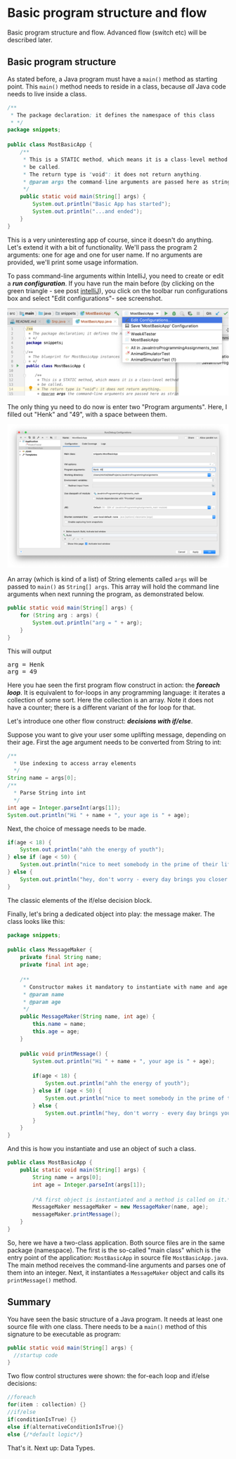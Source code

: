 # Basic program structure and flow

Basic program structure and flow. Advanced flow (switch etc) will be described later.

## Basic program structure

As stated before, a Java program must have a `main()` method as starting point. 
This `main()` method needs to reside in a class, because _all_ Java code needs to live inside a class.

```java
/**
 * The package declaration; it defines the namespace of this class
 * */
package snippets;

public class MostBasicApp {
    /**
     * This is a STATIC method, which means it is a class-level method and needs no object/instance to
     * be called.
     * The return type is "void": it does not return anything.
     * @param args the command-line arguments are passed here as string array
     */
    public static void main(String[] args) {
        System.out.println("Basic App has started");
        System.out.println("...and ended");
    }
}
```

This is a very uninteresting app of course, since it doesn't do anything. Let's extend it with a bit 
of functionality. We'll pass the program 2 arguments: one for age and one for user name. If no 
arguments are provided, we'll print some usage information.

To pass command-line arguments within IntelliJ, you need to create or edit a **_run configuration_**.
If you have run the main before (by clicking on the green triangle - see post [intelliJ](/getting_started/intellij.md)), you 
click on the toolbar run configurations box and select "Edit configurations"- see screenshot.

![edit_run_configuration_1.png](figures/edit_run_configuration_1.png)

The only thing yu need to do now is enter two "Program arguments". Here, I filled out "Henk" and "49", with a space between them.

![edit_run_configuration_2.png](figures/edit_run_configuration_2.png)

An array (which is kind of a list) of String elements called `args` will be passed to `main()` as `String[] args`. This array will hold the command line arguments when next running the program, as demonstrated below.

```java
public static void main(String[] args) {
    for (String arg : args) {
        System.out.println("arg = " + arg);
    }
}
```

This will output 

<pre class="console_out">
arg = Henk
arg = 49
</pre>

Here you hae seen the first program flow construct in action: the **_foreach loop_**. It is equivalent to for-loops in any programming language: it iterates a collection of some sort. Here the collection is an array. Note it does not have a counter; there is a different variant of the for loop for that.

Let's introduce one other flow construct: **_decisions with if/else_**.

Suppose you want to give your user some uplifting message, depending on their age. First the age argument needs to be converted from String to int:

```java
/**
  * Use indexing to access array elements
  */
String name = args[0];
/**
  * Parse String into int
  */
int age = Integer.parseInt(args[1]);
System.out.println("Hi " + name + ", your age is " + age);
```

Next, the choice of message needs to be made.

```java
if(age < 18) {
    System.out.println("ahh the energy of youth");
} else if (age < 50) {
    System.out.println("nice to meet somebody in the prime of their life!");
} else {
    System.out.println("hey, don't worry - every day brings you closer to retirement");
}
```

The classic elements of the if/else decision block.

Finally, let's bring a dedicated object into play: the message maker. The class looks like this:

```java
package snippets;

public class MessageMaker {
    private final String name;
    private final int age;

    /**
     * Constructor makes it mandatory to instantiate with name and age arguments.
     * @param name
     * @param age
     */
    public MessageMaker(String name, int age) {
        this.name = name;
        this.age = age;
    }

    public void printMessage() {
        System.out.println("Hi " + name + ", your age is " + age);

        if(age < 18) {
            System.out.println("ahh the energy of youth");
        } else if (age < 50) {
            System.out.println("nice to meet somebody in the prime of their life!");
        } else {
            System.out.println("hey, don't worry - every day brings you closer to retirement");
        }
    }
}
```

And this is how you instantiate and use an object of such a class.


```java
public class MostBasicApp {
    public static void main(String[] args) {
        String name = args[0];
        int age = Integer.parseInt(args[1]);

        /*A first object is instantiated and a method is called on it.*/
        MessageMaker messageMaker = new MessageMaker(name, age);
        messageMaker.printMessage();
    }
}
```

So, here we have a two-class application. Both source files are in the same package (namespace). The first is the so-called "main class" which is the entry point of the application: `MostBasicApp` in source file `MostBasicApp.java`. The main method receives the command-line arguments and parses one of them into an integer. Next, it instantiates a `MessageMaker` object and calls its `printMessage()` method.

## Summary

You have seen the basic structure of a Java program. It needs at least one source file with one class. There needs to be a `main()` method of this signature to be executable as program:

```java
public static void main(String[] args) {
  //startup code
}
```

Two flow control structures were shown: the for-each loop and if/else decisions:

```java
//foreach
for(item : collection) {}
//if/else
if(conditionIsTrue) {}
else if(alternativeConditionIsTrue){}
else {/*default logic*/}
```


That's it. Next up: Data Types.